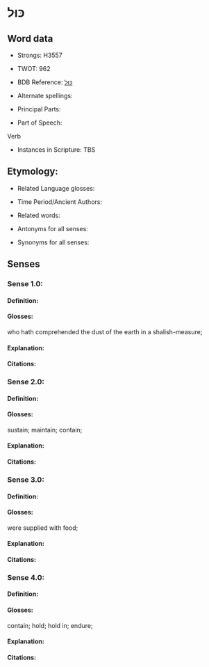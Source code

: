 # כּוּל

<!-- Status: S2="NeedsEdits" -->
<!-- Lexica used for edits:   -->

## Word data

* Strongs: H3557

* TWOT: 962

* BDB Reference: [כּוּל](rc://en/bdb/dict/k.au.aa)

* Alternate spellings:

* Principal Parts:

* Part of Speech:

Verb

* Instances in Scripture: TBS

## Etymology:

* Related Language glosses:

* Time Period/Ancient Authors:

* Related words:

* Antonyms for all senses:

* Synonyms for all senses:

## Senses

### Sense 1.0:

#### Definition:

#### Glosses:

who hath comprehended the dust of the earth in a shalish-measure; 

#### Explanation:

#### Citations:



### Sense 2.0:

#### Definition:

#### Glosses:

sustain; maintain; contain; 

#### Explanation:

#### Citations:



### Sense 3.0:

#### Definition:

#### Glosses:

were supplied with food; 

#### Explanation:

#### Citations:



### Sense 4.0:

#### Definition:

#### Glosses:

contain; hold; hold in; endure; 

#### Explanation:

#### Citations:




